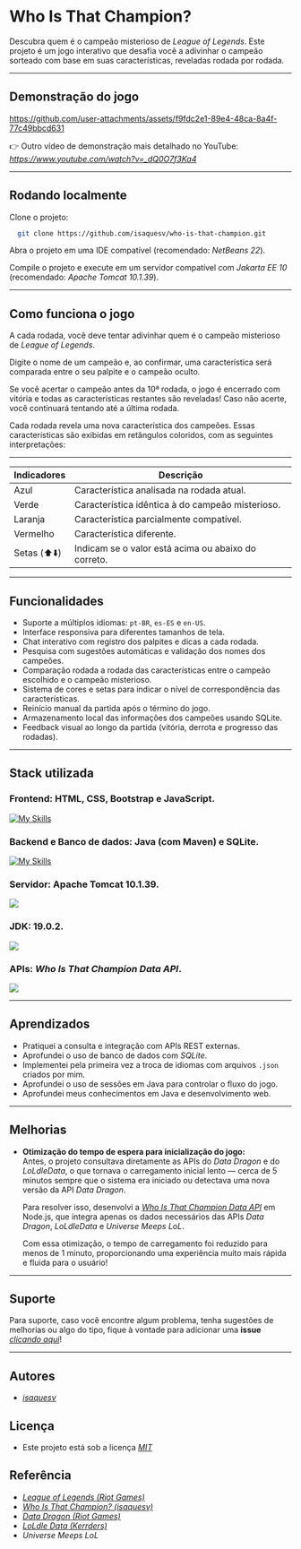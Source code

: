 
# Who Is That Champion?
Descubra quem é o campeão misterioso de *League of Legends*. Este projeto é um jogo interativo que desafia você a adivinhar o campeão sorteado com base em suas características, reveladas rodada por rodada.

---

## Demonstração do jogo

https://github.com/user-attachments/assets/f9fdc2e1-89e4-48ca-8a4f-77c49bbcd631

👉 Outro vídeo de demonstração mais detalhado no YouTube: *https://www.youtube.com/watch?v=_dQ0O7f3Ka4*

---

## Rodando localmente

Clone o projeto:

```bash
  git clone https://github.com/isaquesv/who-is-that-champion.git
```

Abra o projeto em uma IDE compatível (recomendado: *NetBeans 22*).

Compile o projeto e execute em um servidor compatível com *Jakarta EE 10* (recomendado: *Apache Tomcat 10.1.39*).

---

## Como funciona o jogo

A cada rodada, você deve tentar adivinhar quem é o campeão misterioso de *League of Legends*.

Digite o nome de um campeão e, ao confirmar, uma característica será comparada entre o seu palpite e o campeão oculto.

Se você acertar o campeão antes da 10ª rodada, o jogo é encerrado com vitória e todas as características restantes são reveladas!
Caso não acerte, você continuará tentando até a última rodada.

Cada rodada revela uma nova característica dos campeões. Essas características são exibidas em retângulos coloridos, com as seguintes interpretações:

---

| **Indicadores** | **Descrição**                                                |
| ----------------|--------------------------------------------------------------|
| Azul            | Característica analisada na rodada atual.                    |
| Verde           | Característica idêntica à do campeão misterioso.             |
| Laranja         | Característica parcialmente compatível.                      |
| Vermelho        | Característica diferente.                                    |
| Setas (⬆️⬇️)   | Indicam se o valor está acima ou abaixo do correto.           |

---

## Funcionalidades

- Suporte a múltiplos idiomas: `pt-BR`, `es-ES` e `en-US`.
- Interface responsiva para diferentes tamanhos de tela.
- Chat interativo com registro dos palpites e dicas a cada rodada.
- Pesquisa com sugestões automáticas e validação dos nomes dos campeões.
- Comparação rodada a rodada das características entre o campeão escolhido e o campeão misterioso.
- Sistema de cores e setas para indicar o nível de correspondência das características.
- Reinício manual da partida após o término do jogo.
- Armazenamento local das informações dos campeões usando SQLite.
- Feedback visual ao longo da partida (vitória, derrota e progresso das rodadas).

---

## Stack utilizada

### **Frontend:** HTML, CSS, Bootstrap e JavaScript.
[![My Skills](https://skillicons.dev/icons?i=html,css,bootstrap,js)](https://skillicons.dev)

### **Backend e Banco de dados:** Java (com Maven) e SQLite.  
[![My Skills](https://skillicons.dev/icons?i=java,maven,sqlite)](https://skillicons.dev)

### **Servidor:** Apache Tomcat 10.1.39.  
<img src="https://img.shields.io/badge/Apache%20Tomcat-F8DC75.svg?style=for-the-badge&logo=Apache-Tomcat&logoColor=black">

### **JDK:** 19.0.2.  
<img src="https://img.shields.io/badge/OpenJDK-000000.svg?style=for-the-badge&logo=OpenJDK&logoColor=white">

### **APIs:** *Who Is That Champion Data API*.  
<img src="https://img.shields.io/badge/League%20of%20Legends-C28F2C.svg?style=for-the-badge&logo=League-of-Legends&logoColor=white">

---

## Aprendizados

 - Pratiquei a consulta e integração com APIs REST externas.
 - Aprofundei o uso de banco de dados com *SQLite*.
 - Implementei pela primeira vez a troca de idiomas com arquivos `.json` criados por mim.
 - Aprofundei o uso de sessões em Java para controlar o fluxo do jogo.
 - Aprofundei meus conhecimentos em Java e desenvolvimento web.

---

## Melhorias

- **Otimização do tempo de espera para inicialização do jogo:**  
  Antes, o projeto consultava diretamente as APIs do *Data Dragon* e do *LoLdleData*, o que tornava o carregamento inicial lento — cerca de 5 minutos sempre que o sistema era iniciado ou detectava uma nova versão da API *Data Dragon*.

  Para resolver isso, desenvolvi a *[Who Is That Champion Data API](https://github.com/isaquesv/who-is-that-champion-data-api)* em Node.js, que integra apenas os dados necessários das APIs *Data Dragon*, *LoLdleData* e *Universe Meeps LoL*.

  Com essa otimização, o tempo de carregamento foi reduzido para menos de 1 minuto, proporcionando uma experiência muito mais rápida e fluida para o usuário!

---

## Suporte

Para suporte, caso você encontre algum problema, tenha sugestões de melhorias ou algo do tipo, fique à vontade para adicionar uma **issue** *[clicando aqui](https://github.com/isaquesv/who-is-that-champion/issues/new)*!

---

## Autores

- *[isaquesv](https://www.github.com/isaquesv)*

## Licença

- Este projeto está sob a licença *[MIT](https://choosealicense.com/licenses/mit/)*

## Referência

- *[League of Legends (Riot Games)](https://www.leagueoflegends.com/)*
- *[Who Is That Champion? (isaquesv)](https://github.com/isaquesv/who-is-that-champion)*
- *[Data Dragon (Riot Games)](https://developer.riotgames.com/docs/lol)*
- *[LoLdle Data (Kerrders)](https://github.com/Kerrders/LoLdleData)*
- *Universe Meeps LoL*
